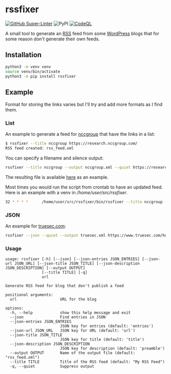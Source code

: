 # rssfixer

[![GitHub Super-Linter](https://github.com/reuteras/rssfixer/actions/workflows/linter.yml/badge.svg)](https://github.com/marketplace/actions/super-linter)
![PyPI](https://img.shields.io/pypi/v/rssfixer?color=green)
[![CodeQL](https://github.com/reuteras/rssfixer/workflows/CodeQL/badge.svg)](https://github.com/reuteras/rssfixer/actions?query=workflow%3ACodeQL)

A small tool to generate an [RSS][rss] feed from some [WordPress][wor] blogs that for some reason don't generate their own feeds.

## Installation

```bash
python3 -m venv venv
source venv/bin/activate
python3 -m pip install rssfixer
```

## Example

Format for storing the links varies but I'll try and add more formats as I find them.

### List

An example to generate a feed for [nccgroup][ncc] that have the links in a list:

```bash
$ rssfixer --title nccgroup https://research.nccgroup.com/
RSS feed created: rss_feed.xml
```

You can specify a filename and silence output:

```bash
rssfixer --title nccgroup --output nccgroup.xml --quiet https://research.nccgroup.com/
```

The resulting file is available [here][exa] as an example.

Most times you would run the script from crontab to have an updated feed. Here is an example with a venv in _/home/user/src/rssfixer_.

```bash
32 * * * *      /home/user/src/rssfixer/bin/rssfixer --title nccgroup --output /var/www/html/feeds/nccgroup.xml --quiet https://research.nccgroup.com
```

### JSON

An example for [truesec.com][tru]:

```bash
rssfixer --json --quiet --output truesec.xml https://www.truesec.com/hub/blog
```

### Usage

```Text
usage: rssfixer [-h] [--json] [--json-entries JSON_ENTRIES] [--json-url JSON_URL] [--json-title JSON_TITLE] [--json-description JSON_DESCRIPTION] [--output OUTPUT]
                [--title TITLE] [-q]
                url

Generate RSS feed for blog that don't publish a feed

positional arguments:
  url                   URL for the blog

options:
  -h, --help            show this help message and exit
  --json                Find entries in JSON
  --json-entries JSON_ENTRIES
                        JSON key for entries (default: 'entries')
  --json-url JSON_URL   JSON key for URL (default: 'url')
  --json-title JSON_TITLE
                        JSON key for title (default: 'title')
  --json-description JSON_DESCRIPTION
                        JSON key for description (default: 'preamble')
  --output OUTPUT       Name of the output file (default: "rss_feed.xml")
  --title TITLE         Title of the RSS feed (default: "My RSS Feed")
  -q, --quiet           Suppress output
```


  [exa]: https://github.com/reuteras/rssfixer/blob/main/example/nccgroup.xml
  [ncc]: https://research.nccgroup.com/
  [rss]: https://www.rssboard.org/
  [tru]: https://www.truesec.com/hub/blog
  [wor]: https://wordpress.org/
